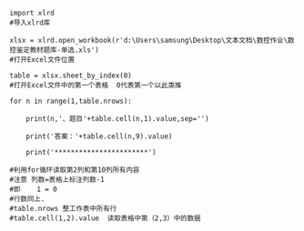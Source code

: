     
    import xlrd  
    #导入xlrd库
    
    xlsx = xlrd.open_workbook(r'd:\Users\samsung\Desktop\文本文档\数控作业\数控鉴定教材题库-单选.xls')
    #打开Excel文件位置

    table = xlsx.sheet_by_index(0)
    #打开Excel文件中的第一个表格  0代表第一个以此类推 

    for n in range(1,table.nrows): 

	    print(n,'、题目'+table.cell(n,1).value,sep='')

	    print('答案：'+table.cell(n,9).value)

	    print('***********************')

    #利用for循环读取第2列和第10列所有内容
    #注意 列数=表格上标注列数-1
    #即    1 = 0
    #行数同上.
    #table.nrows 整工作表中所有行
    #table.cell(1,2).value  读取表格中第（2,3）中的数据
  
